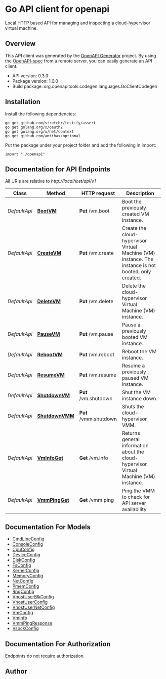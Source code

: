 # Go API client for openapi

Local HTTP based API for managing and inspecting a cloud-hypervisor virtual machine.

## Overview
This API client was generated by the [OpenAPI Generator](https://openapi-generator.tech) project.  By using the [OpenAPI-spec](https://www.openapis.org/) from a remote server, you can easily generate an API client.

- API version: 0.3.0
- Package version: 1.0.0
- Build package: org.openapitools.codegen.languages.GoClientCodegen

## Installation

Install the following dependencies:

```shell
go get github.com/stretchr/testify/assert
go get golang.org/x/oauth2
go get golang.org/x/net/context
go get github.com/antihax/optional
```

Put the package under your project folder and add the following in import:

```golang
import "./openapi"
```

## Documentation for API Endpoints

All URIs are relative to *http://localhost/api/v1*

Class | Method | HTTP request | Description
------------ | ------------- | ------------- | -------------
*DefaultApi* | [**BootVM**](docs/DefaultApi.md#bootvm) | **Put** /vm.boot | Boot the previously created VM instance.
*DefaultApi* | [**CreateVM**](docs/DefaultApi.md#createvm) | **Put** /vm.create | Create the cloud-hypervisor Virtual Machine (VM) instance. The instance is not booted, only created.
*DefaultApi* | [**DeleteVM**](docs/DefaultApi.md#deletevm) | **Put** /vm.delete | Delete the cloud-hypervisor Virtual Machine (VM) instance.
*DefaultApi* | [**PauseVM**](docs/DefaultApi.md#pausevm) | **Put** /vm.pause | Pause a previously booted VM instance.
*DefaultApi* | [**RebootVM**](docs/DefaultApi.md#rebootvm) | **Put** /vm.reboot | Reboot the VM instance.
*DefaultApi* | [**ResumeVM**](docs/DefaultApi.md#resumevm) | **Put** /vm.resume | Resume a previously paused VM instance.
*DefaultApi* | [**ShutdownVM**](docs/DefaultApi.md#shutdownvm) | **Put** /vm.shutdown | Shut the VM instance down.
*DefaultApi* | [**ShutdownVMM**](docs/DefaultApi.md#shutdownvmm) | **Put** /vmm.shutdown | Shuts the cloud-hypervisor VMM.
*DefaultApi* | [**VmInfoGet**](docs/DefaultApi.md#vminfoget) | **Get** /vm.info | Returns general information about the cloud-hypervisor Virtual Machine (VM) instance.
*DefaultApi* | [**VmmPingGet**](docs/DefaultApi.md#vmmpingget) | **Get** /vmm.ping | Ping the VMM to check for API server availability


## Documentation For Models

 - [CmdLineConfig](docs/CmdLineConfig.md)
 - [ConsoleConfig](docs/ConsoleConfig.md)
 - [CpuConfig](docs/CpuConfig.md)
 - [DeviceConfig](docs/DeviceConfig.md)
 - [DiskConfig](docs/DiskConfig.md)
 - [FsConfig](docs/FsConfig.md)
 - [KernelConfig](docs/KernelConfig.md)
 - [MemoryConfig](docs/MemoryConfig.md)
 - [NetConfig](docs/NetConfig.md)
 - [PmemConfig](docs/PmemConfig.md)
 - [RngConfig](docs/RngConfig.md)
 - [VhostUserBlkConfig](docs/VhostUserBlkConfig.md)
 - [VhostUserConfig](docs/VhostUserConfig.md)
 - [VhostUserNetConfig](docs/VhostUserNetConfig.md)
 - [VmConfig](docs/VmConfig.md)
 - [VmInfo](docs/VmInfo.md)
 - [VmmPingResponse](docs/VmmPingResponse.md)
 - [VsockConfig](docs/VsockConfig.md)


## Documentation For Authorization

 Endpoints do not require authorization.


## Author



